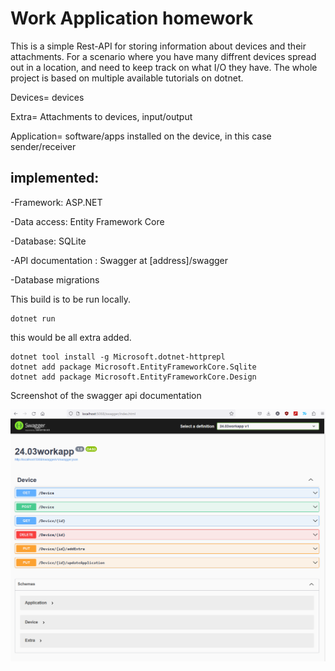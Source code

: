 # Work Application homework

This is a simple Rest-API for storing information about devices and their attachments. For a scenario where you have many diffrent devices spread out in a location, and need to keep track on what I/O they have. The whole project is based on multiple available tutorials on dotnet.

Devices= devices

Extra= Attachments to devices, input/output

Application= software/apps installed on the device, in this case sender/receiver


## implemented:

-Framework: ASP.NET

-Data access: Entity Framework Core

-Database: SQLite

-API documentation : Swagger at [address]/swagger

-Database migrations



This build is to be run locally.
```
dotnet run
```



this would be all extra added.
```
dotnet tool install -g Microsoft.dotnet-httprepl
dotnet add package Microsoft.EntityFrameworkCore.Sqlite
dotnet add package Microsoft.EntityFrameworkCore.Design
```

Screenshot of the swagger api documentation

![Swagger api doc](swagger_screenshot.png)